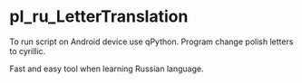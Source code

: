 # pl_ru_LetterTranslation
To run script on Android device use qPython.
Program change polish letters to cyrillic.

Fast and easy tool when learning Russian language.
